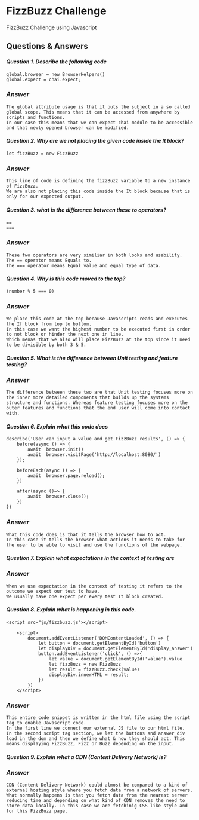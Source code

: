 # FizzBuzz Challenge  
FizzBuzz Challenge using Javascript


## Questions & Answers

#### *Question 1. Describe the following code*
```
global.browser = new BrowserHelpers()
global.expect = chai.expect;
```

### *Answer*
```
The global attribute usage is that it puts the subject in a so called global scope. This means that it can be accessed from anywhere by scripts and functions.
In our case this means that we can expect chai module to be accessible and that newly opened browser can be modified.
```

#### *Question 2. Why are we not placing the given code inside the It block?*
```
let fizzBuzz = new FizzBuzz
```
### *Answer*
```
This line of code is defining the fizzBuzz variable to a new instance of FizzBuzz.  
We are also not placing this code inside the It block because that is only for our expected output.  
```

#### *Question 3. what is the difference between these to operators?*
```
==
===
```
### *Answer*
```
These two operators are very similiar in both looks and usability.  
The == operator means Equals to.  
The === operator means Equal value and equal type of data.
```
#### *Question 4. Why is this code moved to the top?*
```
(number % 5 === 0)
```
### *Answer*
```
We place this code at the top because Javascripts reads and executes the If block from top to bottom.  
In this case we want the highest number to be executed first in order to not block or hinder the next one in line.  
Which menas that we also will place FizzBuzz at the top since it need to be divisible by both 3 & 5.
```
#### *Question 5. What is the difference between Unit testing and feature testing?*

### *Answer*
```
The difference between these two are that Unit testing focuses more on the inner more detailed components that builds up the systems structure and functions. Whereas feature testing focuses more on the outer features and functions that the end user will come into contact with.
```
#### *Question 6. Explain what this code does*
```
describe('User can input a value and get FizzBuzz results', () => {
    before(async () => {
        await  browser.init()
        await  browser.visitPage('http://localhost:8080/')
    });

    beforeEach(async () => {
        await  browser.page.reload();
    })

    after(async ()=> {
        await  browser.close();
    })
})
```
### *Answer*
```
What this code does is that it tells the browser how to act.  
In this case it tells the browser what actions it needs to take for the user to be able to visit and use the functions of the webpage. 
```
#### *Question 7. Explain what expectations in the context of testing are*

### *Answer*
```
When we use expectation in the context of testing it refers to the outcome we expect our test to have.  
We usually have one expect per every test It block created.
```
#### *Question 8. Explain what is happening in this code.*
```
<script src="js/fizzbuzz.js"></script>

    <script>
        document.addEventListener('DOMContentLoaded', () => {
            let button = document.getElementById('button')
            let displayDiv = document.getElementById('display_answer')
            button.addEventListener('click', () =>{
                let value = document.getElementById('value').value
                let fizzBuzz = new FizzBuzz
                let result = fizzBuzz.check(value)
                displayDiv.innerHTML = result;
            })
        })
    </script>
```
### *Answer*
```
This entire code snippet is written in the html file using the script tag to enable Javascript code.  
In the first line we connect our external JS file to our html file.  
In the second script tag section, we let the buttons and answer div load in the dom and then we define what & how they should act. This means displaying FizzBuzz, Fizz or Buzz depending on the input.
```
#### *Question 9. Explain what a CDN (Content Delivery Network) is?*

### *Answer*
```
CDN (Content Delivery Network) could almost be compared to a kind of external hosting style where you fetch data from a network of servers. What normally happens is that you fetch data from the nearest server reducing time and depending on what kind of CDN removes the need to store data locally. In this case we are fetchinig CSS like style and for this FizzBuzz page.
```